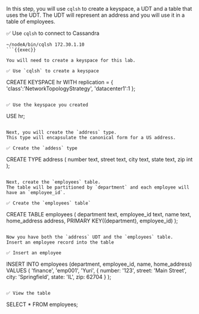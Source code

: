 In this step, you will use `cqlsh` to create a keyspace, a UDT and a table that uses the UDT.
The UDT will represent an address and you will use it in a table of employees.

✅ Use `cqlsh` to connect to Cassandra
```
~/nodeA/bin/cqlsh 172.30.1.10
```{{exec}}

You will need to create a keyspace for this lab.

✅ Use `cqlsh` to create a keyspace
```
CREATE KEYSPACE hr WITH replication = {
  'class':'NetworkTopologyStrategy',
  'datacenter1':1
};
```{{exec}}

✅ Use the keyspace you created
```
USE hr;
```{{exec}}

Next, you will create the `address` type.
This type will encapsulate the canonical form for a US address.

✅ Create the `addess` type
```
CREATE TYPE address (
  number text,
  street text,
  city text,
  state text,
  zip int
);
```{{exec}}

Next, create the `employees` table.
The table will be partitioned by `department` and each employee will have an `employee_id`.

✅ Create the `employees` table`
```
CREATE TABLE employees (
  department text,
  employee_id text,
  name text,
  home_address address,
  PRIMARY KEY((department), employee_id)
);
```{{exec}}

Now you have both the `address` UDT and the `employees` table.
Insert an employee record into the table

✅ Insert an employee
```
INSERT INTO employees (department, employee_id, name, home_address)
VALUES ( 'finance', 'emp001', 'Yuri',
  { 
    number: '123', 
    street: 'Main Street', 
    city: 'Springfield', 
    state: 'IL', 
    zip: 62704
  }
);
```{{exec}}

✅ View the table
```
SELECT * FROM employees;
```{{exec}}

